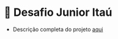 # 📌 Desafio Junior Itaú

- Descrição completa do projeto [aqui](https://github.com/rafaellins-itau/desafio-itau-vaga-99-junior?tab=readme-ov-file)
<!--
  
Basicamente o desafio proposto é desenvolver o fluxo de uma aplicação que faz transações entre carteiras, existem 2 tipos de carteiras, a comum e a dos lojistas, sendo que a dos lojistas só é possível receber transações.

- **Atenção:** O sistema ja inicia com 3 carteiras, a carteira 1 do tipo comum, a carteira 2 do tipo lojista e a carteira 3 do tipo comum.

- O sistema possui um endpoint:

      POST /v1/transfer
  
- Que aceita apenas Json neste formato:

      POST /v1/transfer
      Content-Type: application/json
      
      {
        "value": 100.0,
        "payer": 1,
        "payee": 3
      }
  
- Sendo value o valor da transação, payer sendo o id da carteira do pagador da transação, e payee sendo o id da carteira do recebedor da transação.

# 📦 Pré-requisitos

Antes de começar, certifique-se de ter os seguintes requisitos instalados na sua máquina:


- [Docker](https://www.docker.com/get-started) (versão recomendada: `27.5.1`)
  
- (Opcional) [Java 21](https://www.oracle.com/java/technologies/downloads/#java21) e [Maven 3.9.9](https://maven.apache.org/download.cgi) para rodar sem Docker
  
- (Opcional) PostgreSQL 16
  
- (Opcional) RabbitMQ 4
  
# 🚀 Passo a passo para rodar o projeto

1️⃣ Clonar o repositório

    git clone https://github.com/ValentePG/desafiopicpaysimplificado.git
    cd desafiopicpaysimplificado
    
2️⃣ Instalar dependências

- Linux/MacOs

      ./mvnw clean install
    
- Windows
    
      mvnw.cmd clean install
  
💡 Caso tenha Maven instalado globalmente, você pode rodar:

     mvn clean install
     
3️⃣ Rodar a aplicação

Você pode rodar o projeto de duas formas:

- Método 1: Rodando sem Docker (Configuração Manual)
  - Se optar por rodar sem Docker, você precisa ter um banco de dados `PostgreSQL` e uma instância do `RabbitMQ` rodando localmente.
  - Além disso, será necessário editar a configuração no arquivo `application-dev.yml` para apontar para o banco de dados local:
  
        spring:
          datasource:
            url: jdbc:postgresql://localhost:5432/picpaysimplificado?createDatabaseIfNotExist=true
    
- Alterar o host do RabbitMQ para localhost:

  
      rabbitmq:
        host: localhost
  
- Executar o projeto:
  - Linux/MacOs
  
        ./mvnw spring-boot:run
    
  - Windows
  
        mvnw.cmd spring-boot:run

- Método 2: Rodando com Docker (Recomendado)
Caso tenha o Docker instalado, basta rodar um único comando, e tudo será iniciado automaticamente:

      docker compose -f compose-dev.yml up

4️⃣ Acessando a API

Após iniciar o projeto, os endpoints da API estarão disponíveis nos seguintes links:

- API:

      http://localhost:8080/transfer

- Swagger:

      http://localhost:8080/swagger-ui.html

5️⃣ Rodar os testes (opcional)

⚠️ IMPORTANTE: Os testes de integração utilizam Testcontainers, então é necessário que o Docker esteja rodando antes de executá-los.

- **Para rodar os testes unitários**

      ./mvnw test

- **Para rodar os testes de integração**

      ./mvnw verify -P integration-test

- **Para rodar ambos**
  - Linux/MacOS

        ./mvnw test && ./mvnw verify -P integration-test

  - Windows

        ./mvnw test; ./mvnw verify -P integration-test

# 🛠️ Tecnologias Utilizadas

- Java 21

- Spring Boot 3.4.2

- Docker 28.0.1

# 📄 Licença
Este projeto está sob a licença MIT - veja o arquivo LICENSE para mais detalhes.
mvn compile jib:dockerBuild 


